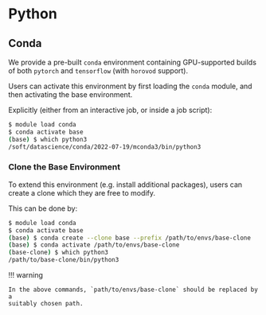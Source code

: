 # Python

## Conda
We provide a pre-built `conda` environment containing GPU-supported builds of both `pytorch` and `tensorflow` (with `horovod` support).

Users can activate this environment by first loading the `conda` module, and then activating the base environment.

Explicitly (either from an interactive job, or inside a job script):

```bash
$ module load conda
$ conda activate base
(base) $ which python3
/soft/datascience/conda/2022-07-19/mconda3/bin/python3
```

### Clone the Base Environment

To extend this environment (e.g. install additional packages), users can create a clone which they are free to modify.

This can be done by:

```bash
$ module load conda
$ conda activate base
(base) $ conda create --clone base --prefix /path/to/envs/base-clone
(base) $ conda activate /path/to/envs/base-clone
(base-clone) $ which python3
/path/to/base-clone/bin/python3
```

!!! warning

    In the above commands, `path/to/envs/base-clone` should be replaced by a
    suitably chosen path.


